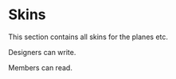# Skins

This section contains all skins for the planes etc.

Designers can write.

Members can read.
